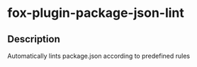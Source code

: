 # fox-plugin-package-json-lint

## Description

Automatically lints package.json according to predefined rules
